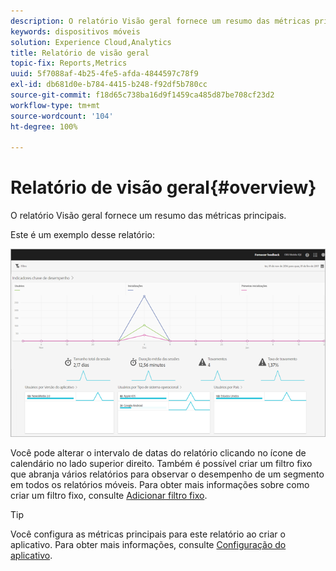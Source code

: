 ```yaml
---
description: O relatório Visão geral fornece um resumo das métricas principais.
keywords: dispositivos móveis
solution: Experience Cloud,Analytics
title: Relatório de visão geral
topic-fix: Reports,Metrics
uuid: 5f7088af-4b25-4fe5-afda-4844597c78f9
exl-id: db681d0e-b784-4415-b248-f92df5b780cc
source-git-commit: f18d65c738ba16d9f1459ca485d87be708cf23d2
workflow-type: tm+mt
source-wordcount: '104'
ht-degree: 100%

---
```


# Relatório de visão geral{#overview}

O relatório Visão geral fornece um resumo das métricas principais.

Este é um exemplo desse relatório:

![](assets/report_usage_overview.png)

Você pode alterar o intervalo de datas do relatório clicando no ícone de calendário no lado superior direito. Também é possível criar um filtro fixo que abranja vários relatórios para observar o desempenho de um segmento em todos os relatórios móveis. Para obter mais informações sobre como criar um filtro fixo, consulte [Adicionar filtro fixo](/help/using/usage/reports-customize/t-sticky-filter.md).

>[!TIP]
>
>Você configura as métricas principais para este relatório ao criar o aplicativo. Para obter mais informações, consulte [Configuração do aplicativo](/help/using/c-manage-app-settings/c-mob-confg-app/c-mob-confg-app.md).
